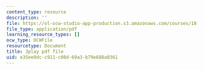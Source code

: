 ```yaml
---
content_type: resource
description: ''
file: https://ol-ocw-studio-app-production.s3.amazonaws.com/courses/18-03sc-differential-equations-fall-2011/e35ee9dcc911c08d69a3b79e688a0361_EWWw0jryj1A.pdf
file_type: application/pdf
learning_resource_types: []
ocw_type: OCWFile
resourcetype: Document
title: 3play pdf file
uid: e35ee9dc-c911-c08d-69a3-b79e688a0361
---
```

